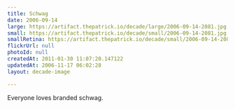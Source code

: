 ```yaml
---
title: Schwag
date: 2006-09-14
large: https://artifact.thepatrick.io/decade/large/2006-09-14-2081.jpg
small: https://artifact.thepatrick.io/decade/small/2006-09-14-2081.jpg
smallRetina: https://artifact.thepatrick.io/decade/small/2006-09-14-2081@2x.jpg
flickrUrl: null
photoId: null
createdAt: 2011-01-30 11:07:20.147122
updatedAt: 2006-11-17 06:02:28
layout: decade-image

---
```

Everyone loves branded schwag.

